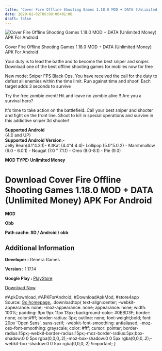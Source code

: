 ```yaml
---
title: 'Cover Fire Offline Shooting Games 1.18.0 MOD + DATA (Unlimited Money) APK For Android'
date: 2020-02-02T00:00:00+01:00
draft: false
---
```


![Cover Fire Offline Shooting Games 1.18.0 MOD + DATA (Unlimited Money) APK For Android](https://i2.wp.com/apkhome.net/wp-content/uploads/2020/02/Cover-Fire-Offline-Shooting-Games-1.18.0-MOD-DATA-Unlimited-Money.png "Cover Fire Offline Shooting Games 1.18.0 MOD + DATA (Unlimited Money) APK For Android")

  

Cover Fire Offline Shooting Games 1.18.0 MOD + DATA (Unlimited Money) APK For Android

Your duty is to lead the battle and to become the best sniper and sniper.  
Download one of the best offline shooting games for mobiles now for free

New mode: Sniper FPS Black Ops. You have received the call for the duty to defeat all enemies within the time limit. Run against time and shoot! Each target adds 3 seconds to survive

Try the free zombie event! Hit and leave no zombie alive !! Are you a survival hero?

It's time to take action on the battlefield. Call your best sniper and shooter and fight on the front line. Shoot to kill in special operations and survive in this addictive sniper 3d shooter!

**Supported Android**  
{4.0 and UP}  
**Supported Android Version**:-  
Jelly Bean(4.1"4.3.1)- KitKat (4.4"4.4.4)- Lollipop (5.0"5.0.2) - Marshmallow (6.0 - 6.0.1) - Nougat (7.0 " 7.1.1) - Oreo (8.0-8.1) - Pie (9.0)

**MOD TYPE: Unlimited Money**

Download Cover Fire Offline Shooting Games 1.18.0 MOD + DATA (Unlimited Money) APK For Android
==============================================================================================

**MOD**

**Obb**

**Path cache: SD / Android / obb**

Additional Information
----------------------

**Developer :** Genera Games

**Version :** 1.17.14

**Google Play :** [PlayStore](https://play.google.com/store/apps/details?id=com.generagames.resistance)

  

[Download Now](https://store4app.co/post/cover-fire-offline-shooting-games-1-18-0-mod-data-unlimited-money-apk-for-android_1580589043)

  
#ApkDownload, #APKForAndroid, #DownloadApkMod, #store4app  
Source: [Go homepage.](https://store4app.co/post/cover-fire-offline-shooting-games-1-18-0-mod-data-unlimited-money-apk-for-android_1580589043) .downloadtop{ text-align:center; -webkit-appearance: none; -moz-appearance: none; appearance: none; width: 100%; padding: 9px 9px 11px 13px; background-color: #0EBD3F; border: none; color:#fff; border-radius: 3px; outline: none; font-weight;bold; font: 20px 'Open Sans', sans-serif; -webkit-font-smoothing: antialiased; -moz-osx-font-smoothing: grayscale; color: #fff; cursor: pointer; border-radius:15px;-webkit-border-radius:15px;-moz-border-radius:5px;box-shadow:0 0 5px rgba(0,0,0,.2);-moz-box-shadow:0 0 5px rgba(0,0,0,.2);-webkit-box-shadow:0 0 5px rgba(0,0,0,.2) !important; }